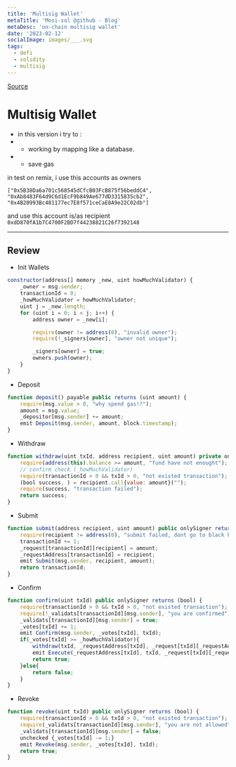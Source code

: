 ```yaml
---
title: 'Multisig Wallet'
metaTitle: 'Mosi-sol @github - Blog'
metaDesc: 'on-chain multisig wallet'
date: '2023-02-12'
socialImage: images/___.svg
tags:
  - defi
  - solidity
  - multisig
---
```


[Source](https://github.com/mosi-sol/live-contracts-s2/blob/main/19-Multisig%20Wallet/ver_Mapping.sol)

# Multisig Wallet
- in this version i try to : 
- - working by mapping like a database.
- - save gas 

in test on remix, i use this accounts as owners
```
["0x5B38Da6a701c568545dCfcB03FcB875f56beddC4",
"0xAb8483F64d9C6d1EcF9b849Ae677dD3315835cb2",
"0x4B20993Bc481177ec7E8f571ceCaE8A9e22C02db"]
```
and use this account is/as recipient 
`0xdD870fA1b7C4700F2BD7f44238821C26f7392148`

---

## Review

- Init Wallets

```js
constructor(address[] memory _new, uint howMuchValidator) {
    _owner = msg.sender;
    transactionId = 0;
    _howMuchValidator = howMuchValidator;
    uint j = _new.length;
    for (uint i = 0; i < j; i++) {
        address owner = _new[i];

        require(owner != address(0), "invalid owner");
        require(!_signers[owner], "owner not unique");

        _signers[owner] = true;
        owners.push(owner);
    }
}
```

- Deposit

```js
function deposit() payable public returns (uint amount) {
    require(msg.value > 0, "why spend gas!?");
    amount = msg.value;
    _depositor[msg.sender] += amount;
    emit Deposit(msg.sender, amount, block.timestamp);
}
```

- Withdraw

```js
function withdraw(uint txId, address recipient, uint amount) private onlySigner returns (bool) {
    require(address(this).balance >= amount, "fund have not enought");
    // confirm check (_howMuchValidator)
    require(transactionId > 0 && txId > 0, "not existed transaction");
    (bool success, ) = recipient.call{value: amount}("");
    require(success, "transaction failed");
    return success;
}
```

- Submit

```js
function submit(address recipient, uint amount) public onlySigner returns (uint) {
    require(recipient != address(0), "submit failed, dont go to black hole!");
    transactionId += 1;
    _request[transactionId][recipient] = amount;
    _requestAddress[transactionId] = recipient;
    emit Submit(msg.sender, recipient, amount);
    return transactionId;
}
```

- Confirm

```js
function confirm(uint txId) public onlySigner returns (bool) {
    require(transactionId > 0 && txId > 0, "not existed transaction");
    require(!_validats[transactionId][msg.sender], "you are confirmed");
    _validats[transactionId][msg.sender] = true;
    _votes[txId] += 1;
    emit Confirm(msg.sender, _votes[txId], txId);
    if(_votes[txId] >= _howMuchValidator){
        withdraw(txId, _requestAddress[txId], _request[txId][_requestAddress[txId]]);
        emit Execute(_requestAddress[txId], txId, _request[txId][_requestAddress[txId]]);
        return true;
    }else{
        return false;
    }
}
```

- Revoke

```js
function revoke(uint txId) public onlySigner returns (bool) {
    require(transactionId > 0 && txId > 0, "not existed transaction");
    require(_validats[transactionId][msg.sender], "you are not allowed");
    _validats[transactionId][msg.sender] = false;
    unchecked {_votes[txId] -= 1;}
    emit Revoke(msg.sender, _votes[txId], txId);
    return true;
}
```


